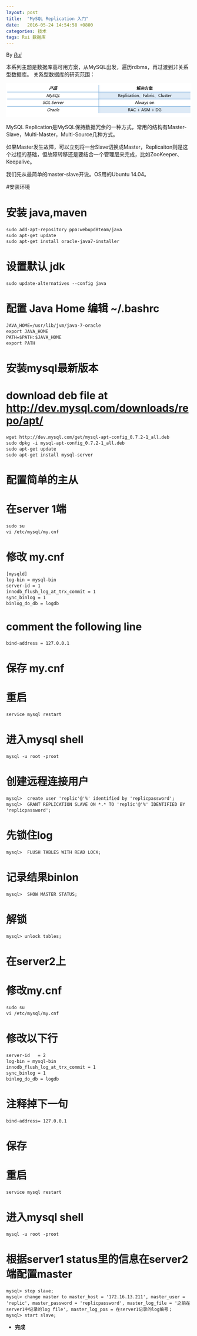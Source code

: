 ```yaml
---
layout: post
title:  "MySQL Replication 入门"
date:   2016-05-24 14:54:58 +0800
categories: 技术 
tags: Rui 数据库
---
```

By *[Rui](https://github.com/rubyfrea)*

本系列主题是数据库高可用方案，从MySQL出发，遍历rdbms，再过渡到非关系型数据库。
关系型数据库的研究范围：

![主题](/image/db1theme.png)

MySQL Replication是MySQL保持数据冗余的一种方式，常用的结构有Master-Slave，Multi-Master，Multi-Source几种方式。

如果Master发生故障，可以立刻将一台Slave切换成Master，Replicaiton则是这个过程的基础，但故障转移还是要结合一个管理层来完成，比如ZooKeeper、Keepalive。

我们先从最简单的master-slave开说。OS用的Ubuntu 14.04。


#安装环境


# 安装 java,maven
    sudo add-apt-repository ppa:webupd8team/java
    sudo apt-get update
    sudo apt-get install oracle-java7-installer

# 设置默认 jdk
    sudo update-alternatives --config java

# 配置 Java Home 编辑 ~/.bashrc
    JAVA_HOME=/usr/lib/jvm/java-7-oracle
    export JAVA_HOME
    PATH=$PATH:$JAVA_HOME
    export PATH

# 安装mysql最新版本

# download deb file at http://dev.mysql.com/downloads/repo/apt/

    wget http://dev.mysql.com/get/mysql-apt-config_0.7.2-1_all.deb  
    sudo dpkg -i mysql-apt-config_0.7.2-1_all.deb  
    sudo apt-get update
    sudo apt-get install mysql-server

# 配置简单的主从

# 在server 1端

    sudo su
    vi /etc/mysql/my.cnf
    
# 修改 my.cnf

    [mysqld]
    log-bin = mysql-bin
    server-id = 1
    innodb_flush_log_at_trx_commit = 1
    sync_binlog = 1
    binlog_do_db = logdb 

# comment the following line

    bind-address = 127.0.0.1

# 保存 my.cnf

# 重启

    service mysql restart

# 进入mysql shell

    mysql -u root -proot  

# 创建远程连接用户

    mysql>  create user 'replic'@'%' identified by 'replicpassword';
    mysql>  GRANT REPLICATION SLAVE ON *.* TO 'replic'@'%' IDENTIFIED BY 'replicpassword';   

# 先锁住log

    mysql>  FLUSH TABLES WITH READ LOCK;   

# 记录结果binlon

    mysql>  SHOW MASTER STATUS;    

# 解锁

    mysql> unlock tables;    

# 在server2上

# 修改my.cnf

    sudo su
    vi /etc/mysql/my.cnf

# 修改以下行

    server-id   = 2
    log-bin = mysql-bin
    innodb_flush_log_at_trx_commit = 1
    sync_binlog = 1
    binlog_do_db = logdb

# 注释掉下一句

    bind-address= 127.0.0.1

# 保存

# 重启

    service mysql restart

# 进入mysql shell

    mysql -u root -proot

# 根据server1 status里的信息在server2端配置master

    mysql> stop slave;
    mysql> change master to master_host = '172.16.13.211', master_user = 'replic', master_password = 'replicpassword', master_log_file = '之前在server1中记录的log file', master_log_pos = 在server1记录的log编号；
    mysql> start slave;

- **完成**


    
